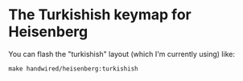 # The Turkishish keymap for Heisenberg

You can flash the "turkishish" layout (which I'm currently using) like:

	make handwired/heisenberg:turkishish